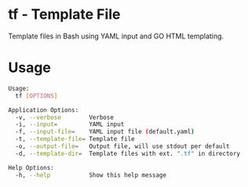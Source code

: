 # tf - Template File

Template files in Bash using YAML input and GO HTML templating.

# Usage

```bash
Usage:
  tf [OPTIONS]

Application Options:
  -v, --verbose        Verbose
  -i, --input=         YAML input
  -f, --input-file=    YAML input file (default.yaml)
  -t, --template-file= Template file
  -o, --output-file=   Output file, will use stdout per default
  -d, --template-dir=  Template files with ext. ".tf" in directory

Help Options:
  -h, --help           Show this help message
```
